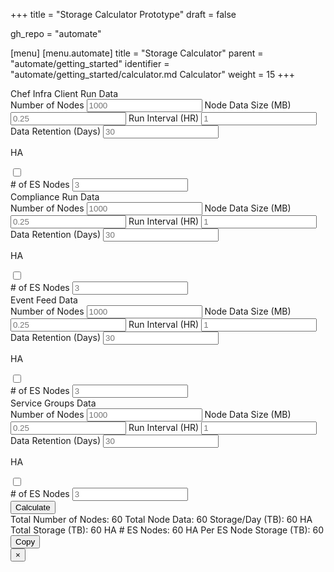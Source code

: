 +++
title = "Storage Calculator Prototype"
draft = false

gh_repo = "automate"

[menu]
  [menu.automate]
    title = "Storage Calculator"
    parent = "automate/getting_started"
    identifier = "automate/getting_started/calculator.md Calculator"
    weight = 15
+++

<!-- markdownlint-disable-file MD033  -->
<div class="grid-container padding-0">
  <div class="grid-x align-justify small-up-4">
    <div class="cell">
      <div class="card shadow bordered radius margin-1">
        <div class="card-divider">
          Chef Infra Client Run Data
        </div>
        <div class="card-section">
            <label>Number of Nodes
              <input type="number" placeholder="1000">
            </label>
            <label>Node Data Size (MB)
              <input type="number" placeholder="0.25">
            </label>
            <label>Run Interval (HR)
              <input type="number" placeholder="1">
            </label>
            <label> Data Retention (Days)
              <input type="number" placeholder="30">
            </label>
        </div>
        <div class="card-divider margin-0">
          <p class="font-bold padding-right-1">HA</p>
          <div class="switch small rounded">
            <input class="switch-input" id="exampleSwitch" type="checkbox" name="exampleSwitch">
            <label class="switch-paddle" for="exampleSwitch">
            </label>
          </div>
        </div>
        <div class="card-section">
          <label> # of ES Nodes
          <input type="number" placeholder="3">
          </label>
        </div>
      </div>
    </div>
    <div class="cell">
      <div class="card shadow bordered radius margin-1">
        <div class="card-divider">
          Compliance Run Data
        </div>
        <div class="card-section">
            <label>Number of Nodes
              <input type="number" placeholder="1000">
            </label>
            <label>Node Data Size (MB)
              <input type="number" placeholder="0.25">
            </label>
            <label>Run Interval (HR)
              <input type="number" placeholder="1">
            </label>
            <label> Data Retention (Days)
              <input type="number" placeholder="30">
            </label>
        </div>
        <div class="card-divider margin-0">
          <p class="font-bold padding-right-1">HA</p>
          <div class="switch small rounded">
            <input class="switch-input" id="exampleSwitch" type="checkbox" name="exampleSwitch">
            <label class="switch-paddle" for="exampleSwitch">
            </label>
          </div>
        </div>
        <div class="card-section">
          <label> # of ES Nodes
          <input type="number" placeholder="3">
          </label>
        </div>
      </div>
    </div>
    <div class="cell">
      <div class="card shadow bordered radius margin-1">
        <div class="card-divider">
          Event Feed Data
        </div>
        <div class="card-section">
            <label>Number of Nodes
              <input type="number" placeholder="1000">
            </label>
            <label>Node Data Size (MB)
              <input type="number" placeholder="0.25">
            </label>
            <label>Run Interval (HR)
              <input type="number" placeholder="1">
            </label>
            <label> Data Retention (Days)
              <input type="number" placeholder="30">
            </label>
        </div>
        <div class="card-divider margin-0">
          <p class="font-bold padding-right-1">HA</p>
          <div class="switch small rounded">
            <input class="switch-input" id="exampleSwitch" type="checkbox" name="exampleSwitch">
            <label class="switch-paddle" for="exampleSwitch">
            </label>
          </div>
        </div>
        <div class="card-section">
          <label> # of ES Nodes
          <input type="number" placeholder="3">
          </label>
        </div>
      </div>
    </div>
    <div class="cell">
      <div class="card shadow bordered radius margin-1">
        <div class="card-divider">
          Service Groups Data
        </div>
        <div class="card-section">
            <label>Number of Nodes
              <input type="number" placeholder="1000">
            </label>
            <label>Node Data Size (MB)
              <input type="number" placeholder="0.25">
            </label>
            <label>Run Interval (HR)
              <input type="number" placeholder="1">
            </label>
            <label> Data Retention (Days)
              <input type="number" placeholder="30">
            </label>
        </div>
        <div class="card-divider margin-0">
          <p class="font-bold padding-right-1">HA</p>
          <div class="switch small rounded">
            <input class="switch-input" id="exampleSwitch" type="checkbox" name="exampleSwitch">
            <label class="switch-paddle" for="exampleSwitch">
            </label>
          </div>
        </div>
        <div class="card-section">
          <label> # of ES Nodes
          <input type="number" placeholder="3">
          </label>
        </div>
      </div>
    </div>
  </div>
</div>
<div class="grid-container">
  <div class="grid-x align-right">
    <button type="button" class="button large radius bordered shadow primary" data-open="exampleModal1">Calculate</button>
  </div>
</div>
<div class="reveal" id="exampleModal1" data-reveal>
  <div class="source" contenteditable="true">
    <label>Total Number of Nodes:
      <output name="result" for="a b">60</output>
    </label>
    <label>Total Node Data:
      <output name="result" for="a b">60</output>
    </label>
    <label>Storage/Day (TB):
      <output name="result" for="a b">60</output>
    </label>
    <label>HA Total Storage (TB):
      <output name="result" for="a b">60</output>
    </label>
    <label>HA # ES Nodes:
      <output name="result" for="a b">60</output>
    </label>
    <label>HA Per ES Node Storage (TB):
      <output name="result" for="a b">60</output>
    </label>
    <button class="button copy-button small radius bordered shadow alert margin-top-1">Copy
    </button>
  </div>
  <button class="close-button" data-close aria-label="Close modal" type="button">
    <span aria-hidden="true">&times;</span>
  </button>
</div>